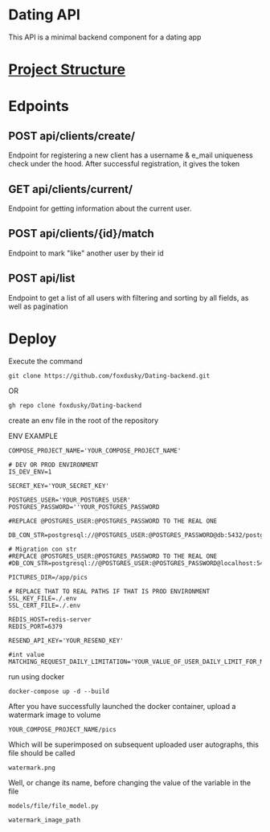 # Dating API

This API is a minimal backend component for a dating app

# [Project Structure](./project-structure.md)

# Edpoints

## POST api/clients/create/

Endpoint for registering a new client has a username & e_mail uniqueness check under the hood. After successful
registration, it gives the token

## GET api/clients/current/

Endpoint for getting information about the current user.

## POST api/clients/{id}/match

Endpoint to mark "like" another user by their id

## POST api/list

Endpoint to get a list of all users with filtering and sorting by all fields, as well as pagination

# Deploy

Execute the command

~~~
git clone https://github.com/foxdusky/Dating-backend.git
~~~

OR

~~~
gh repo clone foxdusky/Dating-backend
~~~

create an env file in the root of the repository

ENV EXAMPLE

~~~
COMPOSE_PROJECT_NAME='YOUR_COMPOSE_PROJECT_NAME'

# DEV OR PROD ENVIRONMENT
IS_DEV_ENV=1

SECRET_KEY='YOUR_SECRET_KEY'

POSTGRES_USER='YOUR_POSTGRES_USER'
POSTGRES_PASSWORD=''YOUR_POSTGRES_PASSWORD

#REPLACE @POSTGRES_USER:@POSTGRES_PASSWORD TO THE REAL ONE

DB_CON_STR=postgresql://@POSTGRES_USER:@POSTGRES_PASSWORD@db:5432/postgres

# Migration con str
#REPLACE @POSTGRES_USER:@POSTGRES_PASSWORD TO THE REAL ONE
#DB_CON_STR=postgresql://@POSTGRES_USER:@POSTGRES_PASSWORD@localhost:5432/postgres

PICTURES_DIR=/app/pics

# REPLACE THAT TO REAL PATHS IF THAT IS PROD ENVIRONMENT
SSL_KEY_FILE=./.env
SSL_CERT_FILE=./.env

REDIS_HOST=redis-server
REDIS_PORT=6379

RESEND_API_KEY='YOUR_RESEND_KEY'

#int value
MATCHING_REQUEST_DAILY_LIMITATION='YOUR_VALUE_OF_USER_DAILY_LIMIT_FOR_MATCHING'

~~~

run using docker

~~~
docker-compose up -d --build
~~~


After you have successfully launched the docker container, upload a watermark image to volume
~~~
YOUR_COMPOSE_PROJECT_NAME/pics 
~~~
Which will be superimposed on subsequent uploaded user autographs, this file should be called 
~~~
watermark.png 
~~~
Well, or change its name, before changing the value of the variable in the file 
~~~
models/file/file_model.py 
~~~
~~~
watermark_image_path
~~~
